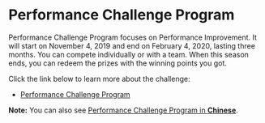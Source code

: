 # Performance Challenge Program

Performance Challenge Program focuses on Performance Improvement. It will start on November 4, 2019 and end on February 4, 2020, lasting three months. You can compete individually or with a team. When this season ends, you can redeem the prizes with the winning points you got.

Click the link below to learn more about the challenge:

- [Performance Challenge Program](performance-challenge.md)

**Note:** You can also see [Performance Challenge Program in **Chinese**](README-CN.md).
